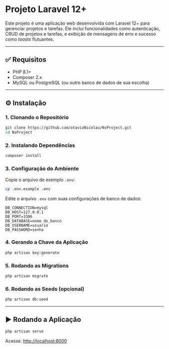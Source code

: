 # Projeto Laravel 12+

Este projeto é uma aplicação web desenvolvida com Laravel 12+ para gerenciar projetos e tarefas. Ele inclui funcionalidades como autenticação, CRUD de projetos e tarefas, e exibição de mensagens de erro e sucesso como *toasts* flutuantes.

---

## ✅ Requisitos

- PHP 8.1+
- Composer 2.x
- MySQL ou PostgreSQL (ou outro banco de dados de sua escolha)

---

## ⚙️ Instalação

### 1. Clonando o Repositório

```bash
git clone https://github.com/otavioNicolau/NsProject.git
cd NsProject
```

### 2. Instalando Dependências

```bash
composer install
```

### 3. Configuração do Ambiente

Copie o arquivo de exemplo `.env`:

```bash
cp .env.example .env
```

Edite o arquivo `.env` com suas configurações de banco de dados:

```env
DB_CONNECTION=mysql
DB_HOST=127.0.0.1
DB_PORT=3306
DB_DATABASE=nome_do_banco
DB_USERNAME=usuario
DB_PASSWORD=senha
```

### 4. Gerando a Chave da Aplicação

```bash
php artisan key:generate
```

### 5. Rodando as Migrations

```bash
php artisan migrate
```

### 6. Rodando as Seeds (opcional)

```bash
php artisan db:seed
```

---

## ▶️ Rodando a Aplicação

```bash
php artisan serve
```

Acesse: [http://localhost:8000](http://localhost:8000)
